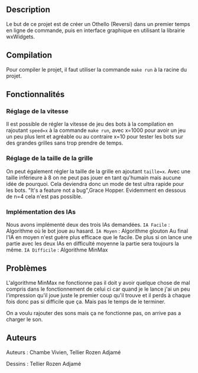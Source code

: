 ## Description

Le but de ce projet est de créer un Othello (Reversi) dans un premier temps en ligne de commande, puis en interface graphique en utilisant la librairie wxWidgets.

## Compilation

Pour compiler le projet, il faut utiliser la commande `make run` à la racine du projet.

## Fonctionnalités

### Réglage de la vitesse
Il est possible de régler la vitesse de jeu des bots à la compilation en rajoutant `speed=x` à la commande `make run`, avec x=1000 pour avoir un jeu un peu plus lent et agréable ou au contraire x=10 pour tester les bots sur des grandes grilles sans trop prendre de temps.

### Réglage de la taille de la grille
On peut également régler la taille de la grille en ajoutant `taille=x`. Avec une taille inférieure à 8 on ne peut pas jouer en tant qu'humain mais aucune idée de pourquoi. Cela deviendra donc un mode de test ultra rapide pour les bots. "It's a feature not a bug",Grace Hopper.
Evidemment en dessous de n=4 cela n'est pas possible.

### Implémentation des IAs
Nous avons implémenté deux des trois IAs demandées.
`IA Facile` : Algorithme où le bot joue au hasard.
`IA Moyen` : Algorithme glouton
Au final l'IA en moyen n'est guère plus efficace que le facile.
De plus si on lance une partie avec les deux IAs en difficulté moyenne la partie sera toujours la même.
`IA Difficile` : Algorithme MinMax 


## Problèmes
L'algorithme MinMax ne fonctionne pas il doit y avoir quelque chose de mal compris dans le fonctionnement de celui ci car quand je le lance j'ai un peu l'impression qu'il joue juste le premier coup qu'il trouve et il perds à chaque fois donc pas si difficile que ça. Mais pas le temps de le terminer.

On a voulu rajouter des sons mais ça ne fonctionne pas, on arrive pas a charger le son.

## Auteurs

Auteurs : Chambe Vivien, Tellier Rozen Adjamé

Dessins : Tellier Rozen Adjamé
